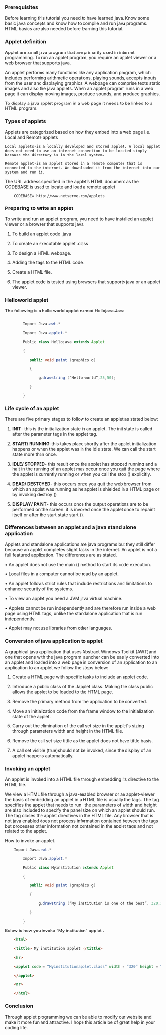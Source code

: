 ### Prerequisites
Before learning this tutorial you need to have learned java. Know some basic java concepts and know how to compile and run java programs. HTML basics are also needed before learning this tutorial.
### Applet definition

Applet are small java program that are primarily used in internet programming. To run an applet program, you require an applet viewer or a web browser that supports java.

An applet performs many functions like any application program, which includes performing arithmetic operations, playing sounds, accepts inputs from the user and displaying graphics. A webpage can comprise texts static images and also the java applets. When an applet program runs in a web page it can display moving images, produce sounds, and produce graphics.

To display a java applet program in a web page it needs to be linked to a HTML program.

### Types of applets

Applets are categorized based on how they embed into a web page i.e. Local and Remote applets

    Local applets-is a locally developed and stored applet. A local applet does not need to use an internet connection to be located simply because the directory is in the local system.

    Remote applet-is an applet stored in a remote computer that is connected to the internet. We downloaded it from the internet into our system and run it.

The URL address specified in the applet’s HTML document as the CODEBASE is used to locate and load a remote applet

        CODEBASE= http://www.netserve.com/applets

### Preparing to write an applet

To write and run an applet program, you need to have installed an applet viewer or a browser that supports java.

1.  To build an applet code  .java

2.  To create an executable applet .class

3.  To design a HTML webpage.

4.  Adding the <applet> </applet> tags to the HTML code.

5.  Create a HTML file.

6.  The applet code is tested using browsers that supports java or an applet viewer.

### Helloworld applet

The following is a hello world applet named Hellojava.Java
```java

        Import Java.awt.*

        Import Java.applet.*

        Public class Hellojava extends Applet

        {

           public void paint (graphics g) 

           {

               g.drawstring (“Hello world”,25,50);

           }

        }
```
### Life cycle of an applet

There are five primary stages to follow to create an applet as stated below:

1.  **INIT**- this is the initialization state in an applet. The init state is called after the parameter tags in the applet tag.

2.  **START/ RUNNING**-this takes place shortly after the applet initialization happens or when the applet was in the idle state. We can call the start state more than once.

3.  **IDLE/ STOPPED**- this result once the applet has stopped running and a halt in the running of an applet may occur once you quit the page where the applet is currently running or when you call the stop () explicitly.

4. **DEAD/ DESTOYED**- this occurs once you quit the web browser from which an applet was running as he applet is shielded in a HTML page or by invoking destroy ()

5.  **DISPLAY/ PAINT**- this occurs once the output operations are to be performed on the screen. it is invoked once the applet once to repaint itself or after the start state start ().

### Differences between an applet and a java stand alone application 

Applets and standalone applications are java programs but they still differ because an applet completes slight tasks in the internet. An applet is not a full featured application. The differences are as stated.

•   An applet does not use the main () method to start its code execution.

•   Local files in a computer cannot be read by an applet.

•   An applet follows strict rules that include restrictions and limitations to enhance security of the systems.

•   To view an applet you need a JVM java virtual machine.

•   Applets cannot be run independently and are therefore run inside a web page using HTML tags, unlike the standalone application that is run independently.

•   Applet may not use libraries from other languages.

### Conversion of java application to applet

A graphical java application that uses Abstract Windows Toolkit (AWT)and one that opens with the java program launcher can be easily converted into an applet and loaded into a web page in conversion of an application to an application to an applet we follow the steps below:

1.  Create a HTML page with specific tasks to include an applet code.

2.  Introduce a public class of the Japplet class. Making the class public allows the applet to be loaded to the HTML page.

3.  Remove the primary method from the application to be converted.

4.  Move an initialization code from the frame window to the initialization state of the applet.

5.  Carry out the elimination of the call set size in the applet's sizing through parameters width and height in the HTML file.

6.  Remove the call set size tittle as the applet does not have tittle basis.

7.  A call set visible (true)should not be invoked, since the display of an applet happens automatically.

### Invoking an applet

An applet is invoked into a HTML file through embedding its directive to the HTML file.

We view a HTML file through a java-enabled browser or an applet-viewer the basis of embedding an applet in a HTML file is usually the <applet> </applet> tags. The <applet> tag specifies the applet that needs to run . the parameters of width and height are also included to specify the panel size on which an applet should run. The </applet> tag closes the applet directives in the HTML file. Any browser that is not java enabled does not process information contained between the tags <applet> </applet> but processes other information not contained in the applet tags and not related to the applet.

How to invoke an applet.
```java
    Import Java.awt.*

        Import Java.applet.*

        Public class Myinstitution extends Applet

        {

           public void paint (graphics g) 

           {

               g.drawstring (“My institution is one of the best”, 320,120);

           }

        }
```
Below is how you invoke “My institution” applet .
```html
    <html>

    <tittle> My institution applet </tittle>

    <hr>

    <applet code = “Myinstitutionapplet.class” width = “320” height = “120”>

    </applet>

    <hr>

    </html>
```
### Conclusion
Through applet programming we can be able to modify our website and make it more fun and attractive. I hope this article be of great help in your coding life.





